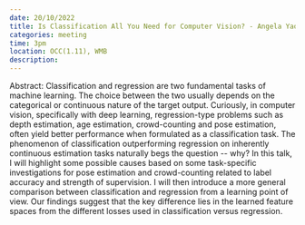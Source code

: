 ```yaml
---
date: 20/10/2022
title: Is Classification All You Need for Computer Vision? - Angela Yao
categories: meeting
time: 3pm
location: OCC(1.11), WMB
description:
---
```

Abstract: Classification and regression are two fundamental tasks of machine learning. The choice between the two usually depends on the categorical or continuous nature of the target output. Curiously, in computer vision, specifically with deep learning, regression-type problems such as depth estimation, age estimation, crowd-counting and pose estimation, often yield better performance when formulated as a classification task. The phenomenon of classification outperforming regression on inherently continuous estimation tasks naturally begs the question -- why? In this talk, I will highlight some possible causes based on some task-specific investigations for pose estimation and crowd-counting related to label accuracy and strength of supervision. I will then introduce a more general comparison  between classification and regression from a learning point of view.  Our findings suggest that the key difference lies in the learned feature spaces from the different losses used in classification versus regression.
